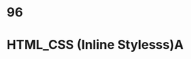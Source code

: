 # 96
# HTML_CSS (Inline Stylesss)A
<p style="color: blue; font_size: 18 px;"< styled paragraph<//P>

